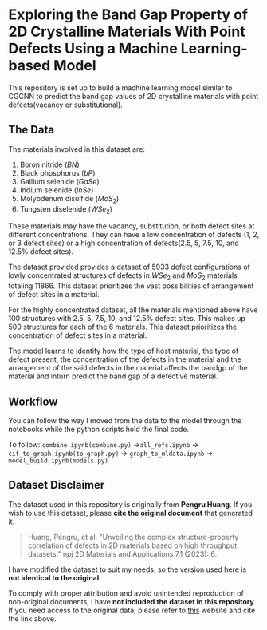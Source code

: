# Exploring the Band Gap Property of 2D Crystalline Materials With Point Defects Using a Machine Learning-based Model
This repository is set up to build a machine learning model similar to CGCNN to predict the band gap values of 2D crystalline materials with point defects(vacancy or substitutional).

## The Data
The materials involved in this dataset are:
1. Boron nitride ($BN$)
2. Black phosphorus ($bP$)
3. Gallium selenide ($GaSe$)
4. Indium selenide ($InSe$)
5. Molybdenum disulfide ($MoS_2$)
6. Tungsten diselenide ($WSe_2$)

These materials may have the vacancy, substitution, or both defect sites at different concentrations. They can have a low concentration of defects (1, 2, or 3 defect sites) or a high concentration of defects(2.5, 5, 7.5, 10, and 12.5% defect sites).

The dataset provided provides a dataset of 5933 defect configurations of lowly concentrated structures of defects in $WSe_2$ and $MoS_2$ materials totaling 11866. This dataset prioritizes the vast possibilities of arrangement of defect sites in a material.

For the highly concentrated dataset, all the materials mentioned above have 100 structures with 2.5, 5, 7.5, 10, and 12.5% defect sites. This makes up 500 structures for each of the 6 materials. This dataset prioritizes the concentration of defect sites in a material.

The model learns to identify how the type of host material, the type of defect present, the concentration of the defects in the material and the arrangement of the said defects in the material affects the bandgp of the material and inturn predict the band gap of a defective material.

## Workflow
You can follow the way I moved from the data to the model through the notebooks while the python scripts hold the final code.

To follow:
`combine.ipynb(combine.py)` ->`all_refs.ipynb` -> `cif_to_graph.ipynb(to_graph.py)` -> `graph_to_mldata.ipynb` -> `model_build.ipynb(models.py)`


## Dataset Disclaimer
The dataset used in this repository is originally from **Pengru Huang**. If you wish to use this dataset, please **cite the original document** that generated it:

> Huang, Pengru, et al. "Unveiling the complex structure-property correlation of defects in 2D materials based on high throughput datasets." npj 2D Materials and Applications 7.1 (2023): 6.

I have modified the dataset to suit my needs, so the version used here is **not identical to the original**.

To comply with proper attribution and avoid unintended reproduction of non-original documents, I have **not included the dataset in this repository**. If you need access to the original data, please refer to [this](2dmd.Airi) website and cite the link above.
